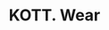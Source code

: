 ---
title: KOTT. Wear
text: Авторская одежда от Марии Кот
image: "./images/kott.png"
tags: Брендинг, Веб-дизайн, E-commerce
link: https://bit.ly/kottwear
---
